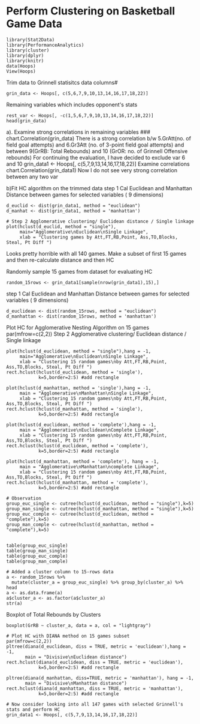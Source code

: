 # Perform Clustering on Basketball Game Data
```
library(Stat2Data)
library(PerformanceAnalytics)
library(cluster)
library(dplyr)
library(knitr)
data(Hoops)
View(Hoops)
```
 Trim data to Grinnell statisitcs data columns#
```
grin_data <- Hoops[, c(5,6,7,9,10,13,14,16,17,18,22)]

```
 Remaining variables which includes opponent's stats
```
rest_var <- Hoops[, -c(1,5,6,7,9,10,13,14,16,17,18,22)]
head(grin_data)
```

 a). Examine strong correlations in remaining variables ###
chart.Correlation(grin_data)
 There is a strong correlation b/w 5.GrAtt(no. of field goal attempts)
 and 6.Gr3Att (no. of 3-point field goal attempts) and between 9(GrRB: Total Rebounds)
 and 10 (GrOR: no. of Grinnell Offensive rebounds)
 For continuing the evaluation, I have decided to exclude var 6 and 10
grin_data1 <- Hoops[, c(5,7,9,13,14,16,17,18,22)]
 Examine correlations
chart.Correlation(grin_data1)
 Now I do not see very strong correlation between any two var

 b)Fit HC algorithm on the trimmed data
 step 1 Cal Euclidean and Manhattan Distance between games for selected variables ( 9 dimensions)
```
d_euclid <- dist(grin_data1, method = "euclidean")
d_manhat <- dist(grin_data1, method = 'manhattan')

# Step 2 Agglomerative clustering/ Euclidean distance / Single linkage
plot(hclust(d_euclid, method = "single"),
     main="Agglomerative\nEuclidean\nSingle Linkage",
     xlab = "Clustering games by Att,FT,RB,Point, Ass,TO,Blocks, Steal, Pt Diff ")
```
 Looks pretty horrible with all 140 games.
 Make a subset of first 15 games and then re-calculate distance 
 and then HC

 Randomly sample 15 games from dataset for evaluating HC
```
random_15rows <- grin_data1[sample(nrow(grin_data1),15),]
```
 step 1 Cal Euclidean and Manhattan Distance between games for selected variables ( 9 dimensions)
```
d_euclidean <- dist(random_15rows, method = "euclidean")
d_manhattan <- dist(random_15rows, method = 'manhattan')

```
 Plot HC for Agglomerative Nesting Algorithm on 15 games
par(mfrow=c(2,2))
 Step 2 Agglomerative clustering/ Euclidean distance / Single linkage
```
plot(hclust(d_euclidean, method = "single"),hang = -1,
     main="Agglomerative\nEuclidean\nSingle Linkage",
     xlab = "Clustering 15 random games\nby Att,FT,RB,Point, Ass,TO,Blocks, Steal, Pt Diff ")
rect.hclust(hclust(d_euclidean, method = 'single'),
            k=5,border=2:5) #add rectangle

plot(hclust(d_manhattan, method = 'single'),hang = -1,
     main = "Agglomerative\nManhattan\nSingle Linkage",
     xlab = "Clustering 15 random games\nby Att,FT,RB,Point, Ass,TO,Blocks, Steal, Pt Diff ")
rect.hclust(hclust(d_manhattan, method = 'single'),
            k=5,border=2:5) #add rectangle

plot(hclust(d_euclidean, method = 'complete'),hang = -1,
     main = "Agglomerative\nEuclidean\nComplete Linkage",
     xlab = "Clustering 15 random games\nby Att,FT,RB,Point, Ass,TO,Blocks, Steal, Pt Diff ")
rect.hclust(hclust(d_euclidean, method = 'complete'),
            k=5,border=2:5) #add rectangle

plot(hclust(d_manhattan, method = 'complete'), hang = -1,
     main = "Agglomerative\nManhattan\ncomplete Linkage",
     xlab = "Clustering 15 random games\nby Att,FT,RB,Point, Ass,TO,Blocks, Steal, Pt Diff ")
rect.hclust(hclust(d_manhattan, method = 'complete'),
            k=5,border=2:5) #add rectangle

# Observation
group_euc_single <- cutree(hclust(d_euclidean, method = "single"),k=5)
group_man_single <- cutree(hclust(d_manhattan, method = "single"),k=5)
group_euc_comple <- cutree(hclust(d_euclidean, method = "complete"),k=5)
group_man_comple <- cutree(hclust(d_manhattan, method = "complete"),k=5)


table(group_euc_single)
table(group_man_single)
table(group_euc_comple)
table(group_man_comple)

# Added a cluster column to 15-rows data
a <- random_15rows %>% 
  mutate(cluster_a = group_euc_single) %>% group_by(cluster_a) %>% head
a <- as.data.frame(a)
a$cluster_a <- as.factor(a$cluster_a)
str(a)
```
 Boxplot of Total Rebounds by Clusters
```
boxplot(GrRB ~ cluster_a, data = a, col = "lightgray")

# Plot HC with DIANA method on 15 games subset
par(mfrow=c(2,2))
pltree(diana(d_euclidean, diss = TRUE, metric = 'euclidean'),hang = -1,
       main = "Divisive\nEuclidean distance")
rect.hclust(diana(d_euclidean, diss = TRUE, metric = 'euclidean'),
            k=5,border=2:5) #add rectangle

pltree(diana(d_manhattan, diss=TRUE, metric = 'manhattan'), hang = -1,
       main = "Divisive\nManhattan distance")
rect.hclust(diana(d_manhattan, diss = TRUE, metric = 'manhattan'),
            k=5,border=2:5) #add rectangle

# Now consider looking into all 147 games with selected Grinnell's stats and perform HC 
grin_data1 <- Hoops[, c(5,7,9,13,14,16,17,18,22)]

```

